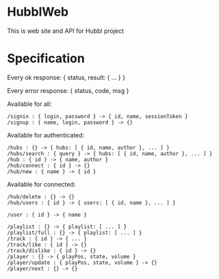 # HubblWeb

This is web site and API for Hubbl project

# Specification
Every ok response: { status, result: { ... } }

Every error response: { status, code, msg }

Available for all:
```
/signin : { login, password } -> { id, name, sessionToken }
/signup : { name, login, password } -> {}
```

Available for authenticated:
```
/hubs : {} -> { hubs: [ { id, name, author }, ... ] }
/hubs/search : { query } -> { hubs: [ { id, name, author }, ... ] }
/hub : { id } -> { name, author }
/hub/connect : { id } -> {}
/hub/new : { name } -> { id }
```

Available for connected:
```
/hub/delete : {} -> {}
/hub/users : { id } -> { users: [ { id, name }, ... ] }

/user : { id } -> { name }

/playlist : {} -> { playlist: [ ... ] }
/playlist/full : {} -> { playlist: [ ... ] }
/track : { id } -> { ... }
/track/like : { id } -> {}
/track/dislike : { id } -> {}
/player : {} -> { playPos, state, volume }
/player/update : { playPos, state, volume } -> {}
/player/next : {} -> {}
```

